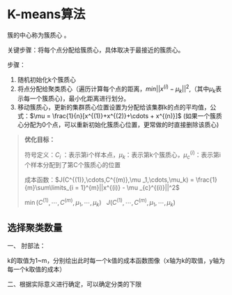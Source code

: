 # K-means算法

簇的中心称为簇质心 。

关键步骤：将每个点分配给簇质心，具体取决于最接近的簇质心。

步骤：

1. 随机初始化k个簇质心
2. 将点分配给聚类质心（遍历计算每个点的距离，$min||x^{(i)} - \mu_k ||^2$,（其中$\mu_k$表示每一个簇质心)，最小化距离进行划分。
3. 移动簇质心，更新的集群质心位置设置为分配给该集群k的点的平均值，公式：$\mu = \frac{1}{n}[x^{(1)}+x^{(2)}+\cdots + x^{(n)}]$  (如果一个簇质心分配为0个点，可以重新初始化簇质心位置，更常做的时直接删除该质心)



> **优化目标：**
>
> 符号定义：$C_i$ ：表示第i个样本点，$\mu _k$：表示第k个簇质心，$\mu _c^{(i)}$：表示第i个样本分配到了第C个簇质心的位置
>
> 成本函数：$J(C^{(1)},\cdots,C^{(m)},\mu _1,\cdots,\mu_k) = \frac{1}{m}\sum\limits_{i = 1}^{m}||x^{(i)} - \mu _{c}^{(i)}||^2$ 
>
> $\min{(C^{(1)},\cdots,C^{(m)},\mu _1,\cdots,\mu_k)} ~~~ J(C^{(1)},\cdots,C^{(m)},\mu _1,\cdots,\mu_k)$ 



## 选择聚类数量

一、 肘部法：

k的取值为1~m，分别绘出此时每一个k值的成本函数图像（x轴为k的取值，y轴为每一个k取值的成本）

二、根据实际意义进行确定，可以确定分类的下限

